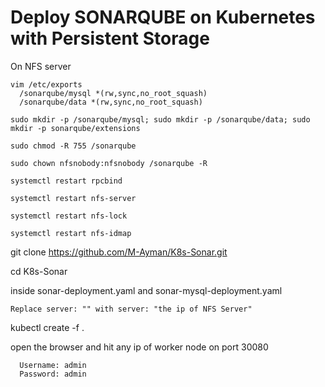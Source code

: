 # Deploy SONARQUBE on Kubernetes with Persistent Storage

  On NFS server

    vim /etc/exports
      /sonarqube/mysql *(rw,sync,no_root_squash)
      /sonarqube/data *(rw,sync,no_root_squash)

    sudo mkdir -p /sonarqube/mysql; sudo mkdir -p /sonarqube/data; sudo mkdir -p sonarqube/extensions

    sudo chmod -R 755 /sonarqube

    sudo chown nfsnobody:nfsnobody /sonarqube -R

    systemctl restart rpcbind

    systemctl restart nfs-server

    systemctl restart nfs-lock

    systemctl restart nfs-idmap


  git clone https://github.com/M-Ayman/K8s-Sonar.git

  cd K8s-Sonar

  inside sonar-deployment.yaml and sonar-mysql-deployment.yaml

    Replace server: "" with server: "the ip of NFS Server"

  kubectl create -f .

  open the browser and hit any ip of worker node on port 30080

      Username: admin
      Password: admin
